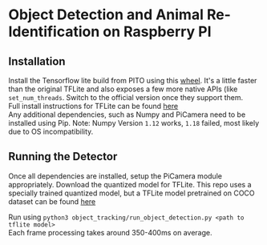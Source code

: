 # Object Detection and Animal Re-Identification on Raspberry PI

## Installation
Install the Tensorflow lite build from PITO using this [wheel](https://github.com/PINTO0309/TensorflowLite-bin/raw/master/1.15.0/tflite_runtime-1.15.0-cp35-cp35m-linux_armv7l.whl). It's a little faster than the original TFLite and also exposes a few more native APIs (like `set_num_threads`. Switch to the official version once they support them.<br>
Full install instructions for TFLite can be found [here](https://github.com/PINTO0309/TensorflowLite-bin#tensorflowlite-bin) <br>
Any additional dependencies, such as Numpy and PiCamera need to be installed using Pip. Note: Numpy Version `1.12` works, `1.18` failed, most likely due to OS incompatibility. <br>

## Running the Detector
Once all dependencies are installed, setup the PiCamera module appropriately. Download the quantized model for TFLite. This repo uses a specially trained quantized model, but a TFLite model pretrained on COCO dataset can be found [here](https://storage.googleapis.com/download.tensorflow.org/models/tflite/coco_ssd_mobilenet_v1_1.0_quant_2018_06_29.zip) <br>

Run using `python3 object_tracking/run_object_detection.py <path to tflite model>` <br>
Each frame processing takes around 350-400ms on average. <br>
